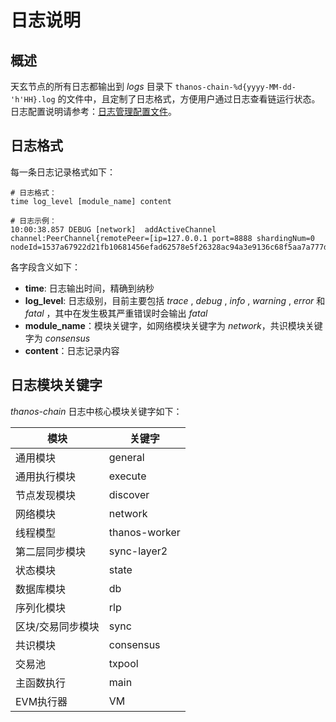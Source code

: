 # 日志说明

## 概述 <a href="#id3.1.5-ri-zhi-shuo-ming-yi-gai-shu" id="id3.1.5-ri-zhi-shuo-ming-yi-gai-shu"></a>

天玄节点的所有日志都输出到 *logs* 目录下
 `thanos-chain-%d{yyyy-MM-dd-'h'HH}.log` 的文件中，且定制了日志格式，方便用户通过日志查看链运行状态。日志配置说明请参考：[日志管理配置文件](configuration.md#id3.1.3-pei-zhi-shuo-ming-san-ri-zhi-guan-li-pei-zhi-wen-jian-logback.xml)。

## 日志格式 <a href="#id3.1.5-ri-zhi-shuo-ming-er-ri-zhi-ge-shi" id="id3.1.5-ri-zhi-shuo-ming-er-ri-zhi-ge-shi"></a>

每一条日志记录格式如下：

```
# 日志格式：
time log_level [module_name] content
 
# 日志示例：
10:00:38.857 DEBUG [network]  addActiveChannel channel:PeerChannel{remotePeer=[ip=127.0.0.1 port=8888 shardingNum=0 nodeId=1537a67922d21fb10681456efad62578e5f26328ac94a3e9136c68f5aa7a777d1537a67922d21fb10681456efad62578e5f26328ac94a3e9136c68f5aa7a777d]}
```

各字段含义如下：

* **time**: 日志输出时间，精确到纳秒
* **log_level**: 日志级别，目前主要包括 *trace* , *debug* , *info* , *warning* , *error* 和 *fatal* ，其中在发生极其严重错误时会输出 *fatal*
* **module_name**：模块关键字，如网络模块关键字为 *network*，共识模块关键字为 *consensus*
* **content**：日志记录内容

## 日志模块关键字 <a href="#id3.1.5-ri-zhi-shuo-ming-san-ri-zhi-mo-kuai-guan-jian-zi" id="id3.1.5-ri-zhi-shuo-ming-san-ri-zhi-mo-kuai-guan-jian-zi"></a>

*thanos-chain* 日志中核心模块关键字如下：

| 模块        | 关键字           |
| --------- | ------------- |
| 通用模块      | general       |
| 通用执行模块    | execute       |
| 节点发现模块    | discover      |
| 网络模块      | network       |
| 线程模型      | thanos-worker |
| 第二层同步模块   | sync-layer2   |
| 状态模块      | state         |
| 数据库模块     | db            |
| 序列化模块     | rlp           |
| 区块/交易同步模块 | sync          |
| 共识模块      | consensus     |
| 交易池       | txpool        |
| 主函数执行     | main          |
| EVM执行器    | VM            |
